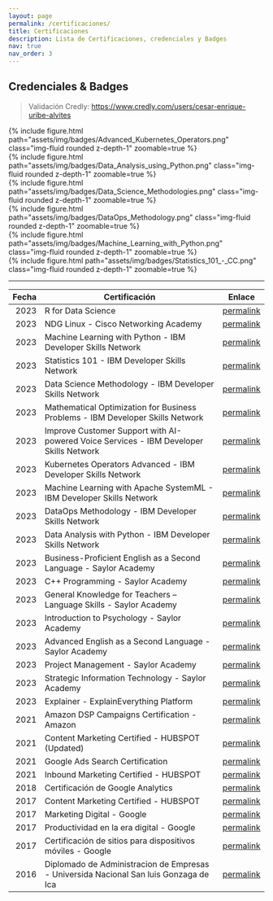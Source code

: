 ```yaml
---
layout: page
permalink: /certificaciones/
title: Certificaciones
description: Lista de Certificaciones, credenciales y Badges 
nav: true
nav_order: 3
---
```


## Credenciales & Badges
> Validación Credly: <a href="https://www.credly.com/users/cesar-enrique-uribe-alvites/badges">https://www.credly.com/users/cesar-enrique-uribe-alvites</a>  
<div class="row mt-3">
    <div class="col-sm mt-3 mt-md-0">
        {% include figure.html path="assets/img/badges/Advanced_Kubernetes_Operators.png" class="img-fluid rounded z-depth-1" zoomable=true %}
    </div>
    <div class="col-sm mt-3 mt-md-0">
        {% include figure.html path="assets/img/badges/Data_Analysis_using_Python.png" class="img-fluid rounded z-depth-1" zoomable=true %}
    </div>
    <div class="col-sm mt-3 mt-md-0">
        {% include figure.html path="assets/img/badges/Data_Science_Methodologies.png" class="img-fluid rounded z-depth-1" zoomable=true %}
    </div>
</div>

<div class="row mt-3">
    <div class="col-sm mt-3 mt-md-0">
        {% include figure.html path="assets/img/badges/DataOps_Methodology.png" class="img-fluid rounded z-depth-1" zoomable=true %}
    </div>
    <div class="col-sm mt-3 mt-md-0">
        {% include figure.html path="assets/img/badges/Machine_Learning_with_Python.png" class="img-fluid rounded z-depth-1" zoomable=true %} 
    </div>
    <div class="col-sm mt-3 mt-md-0">
        {% include figure.html path="assets/img/badges/Statistics_101_-_CC.png" class="img-fluid rounded z-depth-1" zoomable=true %}
    </div>
</div>

---

|   Fecha | Certificación                                                            | Enlace                                                                                                              |
| -------:| ------------------------------------------------------------------------ | -------------------------------------------------------------------------------------------------------------------- |
|   2023  | R for Data Science                                                       | [permalink](https://drive.google.com/file/d/1UayYcoGb6bWgBRA3oI6E-J7pYBWQG-3Y/view?usp=drive_link)                   |
|   2023  | NDG Linux - Cisco Networking Academy                                     | [permalink](https://drive.google.com/file/d/1afB3-WxmccHl9uvdVtgqnNxULLBCyLjI/view?usp=sharing)                       |
|   2023  | Machine Learning with Python - IBM Developer Skills Network               | [permalink](https://courses.cognitiveclass.ai/certificates/884df91114dc46e396b8399b9030af44)                        |
|   2023  | Statistics 101 - IBM Developer Skills Network                             | [permalink](https://courses.cognitiveclass.ai/certificates/a761586ea84a4b48aa8390e7acb2967d)                        |
|   2023  | Data Science Methodology - IBM Developer Skills Network                   | [permalink](https://courses.cognitiveclass.ai/certificates/e449513cc4cd4fe48822e830d6cd20dd)                        |
|   2023  | Mathematical Optimization for Business Problems - IBM Developer Skills Network | [permalink](https://courses.cognitiveclass.ai/certificates/bb10de6d4bd945b58782d6c13c45965d)                    |
|   2023  | Improve Customer Support with AI-powered Voice Services - IBM Developer Skills Network | [permalink](https://courses.cognitiveclass.ai/certificates/9d80a5a004bb4a0691e781d541025c7e)                 |
|   2023  | Kubernetes Operators Advanced - IBM Developer Skills Network               | [permalink](https://courses.cognitiveclass.ai/certificates/5eef230b33f3414b8892722ab598bcd8)                       |
|   2023  | Machine Learning with Apache SystemML - IBM Developer Skills Network       | [permalink](https://courses.cognitiveclass.ai/certificates/8a4183340c0e4d2ca37ccf727d2b3123)                       |
|   2023  | DataOps Methodology - IBM Developer Skills Network                        | [permalink](https://courses.cognitiveclass.ai/certificates/383cfaaf29614e2aad071e0808293161)                       |
|   2023  | Data Analysis with Python - IBM Developer Skills Network                   | [permalink](https://courses.cognitiveclass.ai/certificates/ef42ab5641e9450e9eb5a3e213e6b276)                       |
|   2023  | Business-Proficient English as a Second Language - Saylor Academy          | [permalink](https://learn.saylor.org/pluginfile.php/1/tool_certificate/issues/1700161425/2835814440CU.pdf)        |
|   2023  | C++ Programming - Saylor Academy                                          | [permalink](https://learn.saylor.org/pluginfile.php/1/tool_certificate/issues/1700161089/2237309296CU.pdf)        |
|   2023  | General Knowledge for Teachers – Language Skills - Saylor Academy           | [permalink](https://learn.saylor.org/pluginfile.php/1/tool_certificate/issues/1700157896/4209086461CU.pdf)        |
|   2023  | Introduction to Psychology - Saylor Academy                                | [permalink](https://learn.saylor.org/pluginfile.php/1/tool_certificate/issues/1700156097/2263841994CU.pdf)        |
|   2023  | Advanced English as a Second Language - Saylor Academy                     | [permalink](https://learn.saylor.org/pluginfile.php/1/tool_certificate/issues/1700153606/9268198822CU.pdf)        |
|   2023  | Project Management - Saylor Academy                                       | [permalink](https://learn.saylor.org/pluginfile.php/1/tool_certificate/issues/1700152532/1604372919CU.pdf)        |
|   2023  | Strategic Information Technology - Saylor Academy                          | [permalink](https://learn.saylor.org/pluginfile.php/1/tool_certificate/issues/1700151687/4617763361CU.pdf)        |
|   2023  | Explainer - ExplainEverything Platform                                     | [permalink](https://explaineverything.thinkific.com/certificates/uhueda0mto)                                          |
|   2021  | Amazon DSP Campaigns Certification - Amazon                               | [permalink](https://drive.google.com/file/d/1af1uFUi_0t--oJgFulJN2kx_H5lrHNJW/view?usp=drive_link)                 |
|   2021  | Content Marketing Certified - HUBSPOT (Updated)                           | [permalink](https://drive.google.com/file/d/1pSC7E7Uldq4RpFUfF0eXHKe_aQ0ywF8E/view?usp=drive_link)                 |
|   2021  | Google Ads Search Certification                                           | [permalink](https://drive.google.com/file/d/1ZdZP2oY3WWeORQYlIEJuC3YKEF-ErvI8/view?usp=drive_link)                 |
|   2021  | Inbound Marketing Certified - HUBSPOT                                      | [permalink](https://drive.google.com/file/d/1cYg-sT7c5QsuMDUBxDxUsM_fi3KWj-wM/view?usp=drive_link)                 |
|   2018  | Certificación de Google Analytics                                          | [permalink](https://drive.google.com/file/d/1l8dkEqvUBKx4Zioq5el02BbGkV4NJnbB/view?usp=drive_link)                 |
|   2017  | Content Marketing Certified - HUBSPOT                                      | [permalink](https://drive.google.com/file/d/1_jSBE2_nJX2B2S0saN92h97Tb9A7gjom/view?usp=drive_link)                 |
|   2017  | Marketing Digital - Google                                                | [permalink](https://drive.google.com/file/d/1KHgbqNNT4lzi8Nphk9XnooKFzb_Bk4XZ/view?usp=drive_link)                 |
|   2017  | Productividad en la era digital - Google                                   | [permalink](https://drive.google.com/file/d/1Bu65Yz-OI5qyBlXakJnjYzu1dZiZ6g2U/view?usp=drive_link)                 |
|   2017  | Certificación de sitios para dispositivos móviles - Google                | [permalink](https://drive.google.com/file/d/1ARuR7YaG5I05dCw79eELNvAGnQLN4t_a/view?usp=drive_link)                 |
|   2016  | Diplomado de Administracion de Empresas - Universida Nacional San luis Gonzaga de Ica | [permalink](https://drive.google.com/file/d/1pWxeTKEefNldkhL0SVbsMOjd0Nat9MuK/view?usp=drive_link)		|

